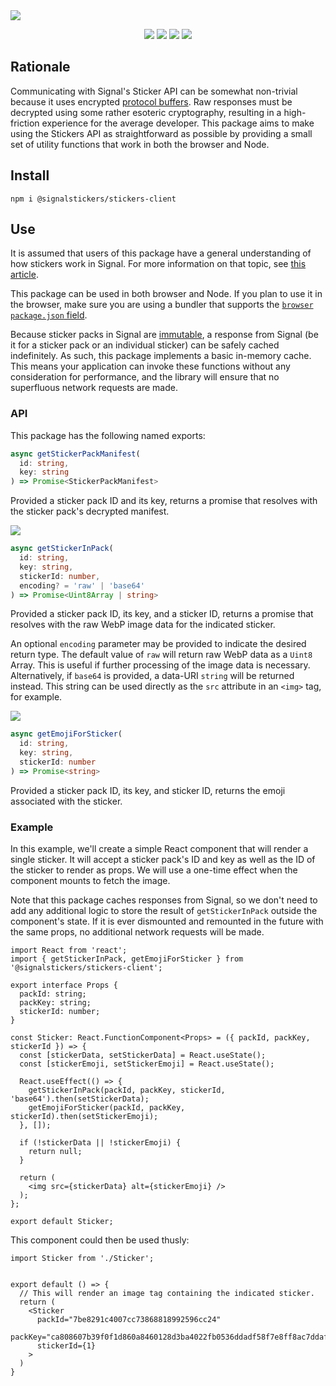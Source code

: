 <a href="#top" id="top">
  <img src="https://user-images.githubusercontent.com/441546/104589390-a6a87e80-561e-11eb-9bd1-278d46d48b74.png" style="max-width: 100%;"></<img>
</a>
<p align="center">
  <a href="https://www.npmjs.com/package/@signalstickers/stickers-client"><img src="https://img.shields.io/npm/v/@signalstickers/stickers-client.svg?style=flat-square"></a>
  <a href="https://github.com/signalstickers/stickers-client/actions"><img src="https://img.shields.io/endpoint.svg?url=https%3A%2F%2Factions-badge.atrox.dev%2Fsignalstickers%2Fstickers-client%2Fbadge%3Fref%3Dmaster&style=flat-square&label=build&logo=none"></a>
  <a href="https://david-dm.org/signalstickers/stickers-client"><img src="https://img.shields.io/david/signalstickers/stickers-client.svg?style=flat-square"></a>
  <a href="https://conventionalcommits.org"><img src="https://img.shields.io/badge/conventional%20commits-1.0.0-027dc6.svg?style=flat-square"></a>
</p>

## Rationale

Communicating with Signal's Sticker API can be somewhat non-trivial because it uses encrypted
[protocol buffers](https://en.wikipedia.org/wiki/Protocol_Buffers). Raw responses must be decrypted
using some rather esoteric cryptography, resulting in a high-friction experience for the average
developer. This package aims to make using the Stickers API as straightforward as possible by providing
a small set of utility functions that work in both the browser and Node.

## Install

```
npm i @signalstickers/stickers-client
```

## Use

It is assumed that users of this package have a general understanding of how stickers work in Signal.
For more information on that topic, see [this article](https://support.signal.org/hc/en-us/articles/360031836512-Stickers).

This package can be used in both browser and Node. If you plan to use it in the browser, make sure you
are using a bundler that supports the [`browser` `package.json` field](https://github.com/defunctzombie/package-browser-field-spec).

Because sticker packs in Signal are [immutable](https://en.wikipedia.org/wiki/Immutable_object),
a response from Signal (be it for a sticker pack or an individual sticker) can be safely cached
indefinitely. As such, this package implements a basic in-memory cache. This means your application can
invoke these functions without any consideration for performance, and the library will ensure that no
superfluous network requests are made.

### API

This package has the following named exports:

```ts
async getStickerPackManifest(
  id: string,
  key: string
) => Promise<StickerPackManifest>
```

Provided a sticker pack ID and its key, returns a promise that resolves with the sticker pack's
decrypted manifest.

<a href="#top"><img src="https://user-images.githubusercontent.com/441546/72722991-8988bf00-3b34-11ea-8fff-b9b1dfaa0a53.png"></a>

```ts
async getStickerInPack(
  id: string,
  key: string,
  stickerId: number,
  encoding? = 'raw' | 'base64'
) => Promise<Uint8Array | string>
```

Provided a sticker pack ID, its key, and a sticker ID, returns a promise that resolves with the raw WebP
image data for the indicated sticker.

An optional `encoding` parameter may be provided to indicate the desired return type. The default value
of `raw` will return raw WebP data as a `Uint8` Array. This is useful if further processing of the image
data is necessary. Alternatively, if `base64` is provided, a data-URI `string` will be returned instead.
This string can be used directly as the `src` attribute in an `<img>` tag, for example.

<a href="#top"><img src="https://user-images.githubusercontent.com/441546/72722991-8988bf00-3b34-11ea-8fff-b9b1dfaa0a53.png"></a>

```ts
async getEmojiForSticker(
  id: string,
  key: string,
  stickerId: number
) => Promise<string>
```

Provided a sticker pack ID, its key, and sticker ID, returns the emoji associated with the sticker.

### Example

In this example, we'll create a simple React component that will render a single sticker. It will accept
a sticker pack's ID and key as well as the ID of the sticker to render as props. We will use a one-time
effect when the component mounts to fetch the image.

Note that this package caches responses from Signal, so we don't need to add any additional logic to
store the result of `getStickerInPack` outside the component's state. If it is ever dismounted and
remounted in the future with the same props, no additional network requests will be made.

```tsx
import React from 'react';
import { getStickerInPack, getEmojiForSticker } from '@signalstickers/stickers-client';

export interface Props {
  packId: string;
  packKey: string;
  stickerId: number;
}

const Sticker: React.FunctionComponent<Props> = ({ packId, packKey, stickerId }) => {
  const [stickerData, setStickerData] = React.useState();
  const [stickerEmoji, setStickerEmoji] = React.useState();

  React.useEffect(() => {
    getStickerInPack(packId, packKey, stickerId, 'base64').then(setStickerData);
    getEmojiForSticker(packId, packKey, stickerId).then(setStickerEmoji);
  }, []);

  if (!stickerData || !stickerEmoji) {
    return null;
  }

  return (
    <img src={stickerData} alt={stickerEmoji} />
  );
};

export default Sticker;
```

This component could then be used thusly:

```tsx
import Sticker from './Sticker';


export default () => {
  // This will render an image tag containing the indicated sticker.
  return (
    <Sticker
      packId="7be8291c4007cc73868818992596cc24"
      packKey="ca808607b39f0f1d860a8460128d3ba4022fb0536ddadf58f7e8ff8ac7ddaf56"
      stickerId={1}
    >
  )
}
```

